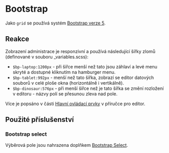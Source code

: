 # Bootstrap

Jako `grid` se používá systém [Bootstrap verze 5](https://getbootstrap.com/docs/5.0/).

## Reakce

Zobrazení administrace je responzivní a používá následující šířky zlomů (definované v souboru \_variables.scss):
- `$bp-laptop:1200px` - při šířce menší než tato jsou záhlaví a levé menu skryté a dostupné kliknutím na hamburger menu.
- `$bp-tablet:992px` - menší než tato šířka, zobrazí se editor datových souborů v celé ploše okna (horizontálně i vertikálně).
- `$bp-dinosaur:576px` - při menší šířce než je tato šířka se změní rozložení v editoru - názvy polí se přesunou zleva nad pole.

Více je popsáno v části [Hlavní ovládací prvky](../../redactor/admin/README.md) v příručce pro editor.

## Použité příslušenství

### Bootstrap select

Výběrová pole jsou nahrazena doplňkem [Bootstrap Select](https://github.com/snapappointments/bootstrap-select/).
